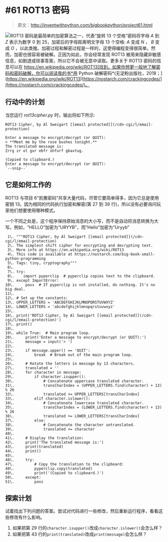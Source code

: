 # #61 ROT13 密码

> 原文：<http://inventwithpython.com/bigbookpython/project61.html>

![](../Images/9d995d63aaead72cad01120081eb8f75.png)ROT13 密码是最简单的加密算法之一，代表“旋转 13 个空格”密码将字母 *A* 到 *Z* 表示为数字 0 到 25，加密后的字母距离明文字母 13 个空格: *A* 变成 *N* ， *B* 变成 *O* ，以此类推。加密过程和解密过程是一样的，这使得编程变得很简单。然而，加密也很容易被破解。正因为如此，你会经常发现 ROT13 被用来隐藏非敏感信息，如剧透或琐事答案，所以它不会被无意中读取。更多关于 ROT13 密码的信息可以在 https://en.wikipedia.org/wiki/ROT13[找到。如果你想更一般地了解密码和密码破解，你可以阅读我的书*用 Python 破解密码*(无淀粉出版社，2018；](https://en.wikipedia.org/wiki/ROT13)[https://nostarch.com/crackingcodes/](https://nostarch.com/crackingcodes/)。

## 行动中的计划

当您运行 *rot13cipher.py* 时，输出将如下所示:

```
ROT13 Cipher, by Al Sweigart [[email protected]](/cdn-cgi/l/email-protection)

Enter a message to encrypt/decrypt (or QUIT):
> **Meet me by the rose bushes tonight.**
The translated message is:
Zrrg zr ol gur ebfr ohfurf gbavtug.

(Copied to clipboard.)
Enter a message to encrypt/decrypt (or QUIT):
`--snip--`
```

## 它是如何工作的

ROT13 与项目 6“凯撒密码”共享大量代码，尽管它要简单得多，因为它总是使用密钥 13。因为相同的代码执行加密和解密(第 27 到 39 行)，所以没有必要询问玩家他们想要使用哪种模式。

一个不同之处是，这个程序保持原始消息的大小写，而不是自动将消息转换为大写。例如，“HELLO”加密为“URYYB”，而“Hello”加密为“Uryyb”

```
 1\. """ROT13 Cipher, by Al Sweigart [[email protected]](/cdn-cgi/l/email-protection)
 2\. The simplest shift cipher for encrypting and decrypting text.
 3\. More info at https://en.wikipedia.org/wiki/ROT13
 4\. This code is available at https://nostarch.com/big-book-small-python-programming
 5\. Tags: tiny, cryptography"""
 6\. 
 7\. try:
 8\.    import pyperclip  # pyperclip copies text to the clipboard.
 9\. except ImportError:
10\.     pass  # If pyperclip is not installed, do nothing. It's no big deal.
11\. 
12\. # Set up the constants:
13\. UPPER_LETTERS = 'ABCDEFGHIJKLMNOPQRSTUVWXYZ'
14\. LOWER_LETTERS = 'abcdefghijklmnopqrstuvwxyz'
15\. 
16\. print('ROT13 Cipher, by Al Sweigart [[email protected]](/cdn-cgi/l/email-protection)')
17\. print()
18\. 
19\. while True:  # Main program loop.
20\.     print('Enter a message to encrypt/decrypt (or QUIT):')
21\.     message = input('> ')
22\. 
23\.     if message.upper() == 'QUIT':
24\.         break  # Break out of the main program loop.
25\. 
26\.     # Rotate the letters in message by 13 characters.
27\.     translated = ''
28\.     for character in message:
29\.         if character.isupper():
30\.             # Concatenate uppercase translated character.
31\.             transCharIndex = (UPPER_LETTERS.find(character) + 13) % 26
32\.             translated += UPPER_LETTERS[transCharIndex]
33\.         elif character.islower():
34\.             # Concatenate lowercase translated character.
35\.             transCharIndex = (LOWER_LETTERS.find(character) + 13) % 26
36\.             translated += LOWER_LETTERS[transCharIndex]
37\.         else:
38\.             # Concatenate the character untranslated.
39\.             translated += character
40\. 
41\.     # Display the translation:
42\.     print('The translated message is:')
43\.     print(translated)
44\.     print()
45\. 
46\.     try:
47\.         # Copy the translation to the clipboard:
48\.         pyperclip.copy(translated)
49\.         print('(Copied to clipboard.)')
50\.     except:
51\.         pass 
```

## 探索计划

试着找出下列问题的答案。尝试对代码进行一些修改，然后重新运行程序，看看这些修改有什么影响。

1.  如果把第 29 行的`character.isupper()`改成`character.islower()`会怎么样？
2.  如果把第 43 行的`print(translated)`改成`print(message)`会怎么样？